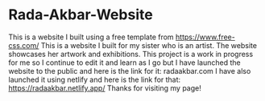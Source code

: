 # Rada-Akbar-Website
This is a website I built using a free template from https://www.free-css.com/
This is a website I built for my sister who is an artist. The website showcases her artwork and exhibitions. 
This project is a work in progress for me so I continue to edit it and learn as I go but I have launched the website to the public and here is the link for it: radaakbar.com 
I have also launched it using netlify and here is the link for that: https://radaakbar.netlify.app/
Thanks for visiting my page!
